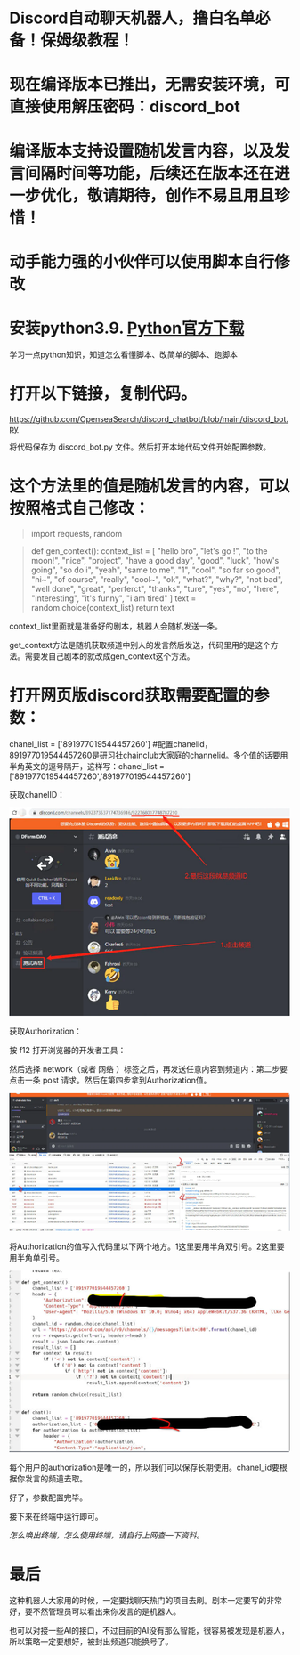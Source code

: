# Discord自动聊天机器人，撸白名单必备！保姆级教程！

# 现在编译版本已推出，无需安装环境，可直接使用解压密码：discord_bot

# 编译版本支持设置随机发言内容，以及发言间隔时间等功能，后续还在版本还在进一步优化，敬请期待，创作不易且用且珍惜！

# 动手能力强的小伙伴可以使用脚本自行修改

# 安装python3.9.   [Python官方下载](https://www.python.org/) 
学习一点python知识，知道怎么看懂脚本、改简单的脚本、跑脚本

# 打开以下链接，复制代码。
https://github.com/OpenseaSearch/discord_chatbot/blob/main/discord_bot.py

将代码保存为 discord_bot.py 文件。然后打开本地代码文件开始配置参数。

# 这个方法里的值是随机发言的内容，可以按照格式自己修改：
>import requests, random

>def gen_context():
>    context_list = [
>        "hello bro", "let's go !", "to the moon!", "nice", "project", "have a good day",
>        "good", "luck", "how's going", "so do i", "yeah", "same to me", "1", "cool", "so far so good",
>        "hi~", "of course", "really", "cool~", "ok", "what?", "why?", "not bad", "well done", "great",
>       "perferct", "thanks", "ture", "yes", "no", "here", "interesting", "it's funny", "i am tired"
>    ]
>    text = random.choice(context_list)
>    return text

context_list里面就是准备好的剧本，机器人会随机发送一条。

get_context方法是随机获取频道中别人的发言然后发送，代码里用的是这个方法。需要发自己剧本的就改成gen_context这个方法。

# 打开网页版discord获取需要配置的参数：
chanel_list = ['891977019544457260'] #配置chanelId，891977019544457260是研习社chainclub大家庭的channelid。多个值的话要用半角英文的逗号隔开，这样写：chanel_list = ['891977019544457260','891977019544457260']

获取chanelID：

![获取chanelID：](https://github.com/OpenseaSearch/discord_chatbot/blob/main/img/chanelID.png)


获取Authorization：

按 f12 打开浏览器的开发者工具：

然后选择 network（或者 网络 ）标签之后，再发送任意内容到频道内：第二步要点击一条 post 请求。然后在第四步拿到Authorization值。


![Authorization：](https://github.com/OpenseaSearch/discord_chatbot/blob/main/img/Authorization.png)


将Authorization的值写入代码里以下两个地方。1这里要用半角双引号。2这里要用半角单引号。


![code：](https://github.com/OpenseaSearch/discord_chatbot/blob/main/img/code.png)



每个用户的authorization是唯一的，所以我们可以保存长期使用。chanel_id要根据你发言的频道去取。

好了，参数配置完毕。

接下来在终端中运行即可。

_怎么唤出终端，怎么使用终端，请自行上网查一下资料。_


# 最后
这种机器人大家用的时候，一定要找聊天热门的项目去刷。剧本一定要写的非常好，要不然管理员可以看出来你发言的是机器人。

也可以对接一些AI的接口，不过目前的AI没有那么智能，很容易被发现是机器人，所以策略一定要想好，被封出频道只能换号了。
    











